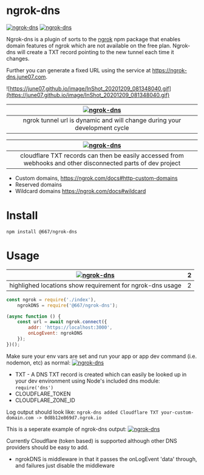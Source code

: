 # ngrok-dns
[![ngrok-dns](https://img.shields.io/github/package-json/v/june07/ngrok-dns)](https://github.com/june07/ngrok-dns) [![ngrok-dns](https://img.shields.io/npm/v/@667/ngrok-dns)](https://www.npmjs.com/package/@667/ngrok-dns)

Ngrok-dns is a plugin of sorts to the [ngrok](https://www.npmjs.com/package/ngrok) npm package that enables domain features of ngrok which are not available on the free plan.
Ngrok-dns will create a TXT record pointing to the new tunnel each time it changes.

Further you can generate a fixed URL using the service at https://ngrok-dns.june07.com.

![https://june07.github.io/image/InShot_20201209_081348040.gif](https://june07.github.io/image/InShot_20201209_081348040.gif)

|[![ngrok-dns](https://june07.github.io/ngrok-dns/tempsnip.png)](https://github.com/june07/ngrok-dns)|
|:---:|
| ngrok tunnel url is dynamic and will change during your development cycle |

|[![ngrok-dns](https://res.cloudinary.com/june07/image/upload/v1606674450/june07/Capture-cloudflare-ngrok-txt.png)](https://github.com/june07/ngrok-dns)|
|:---:|
| cloudflare TXT records can then be easily accessed from webhooks and other disconnected parts of dev project |
  - Custom domains,
https://ngrok.com/docs#http-custom-domains
  - Reserved domains
  - Wildcard domains
https://ngrok.com/docs#wildcard

# Install
`npm install @667/ngrok-dns`

# Usage
|[![ngrok-dns](https://res.cloudinary.com/june07/image/upload/v1606675182/june07/Capture-codeExample-ngrok-dns.png)](https://github.com/june07/ngrok-dns)| 2 |
|:---:|:---:|
| highlighed locations show requirement for ngrok-dns usage | 2 |

```javascript
const ngrok = require('./index'),
    ngrokDNS = require('@667/ngrok-dns');

(async function () {
    const url = await ngrok.connect({
        addr: 'https://localhost:3000',
        onLogEvent: ngrokDNS
    });
})();
```  
Make sure your env vars are set and run your app or app dev command (i.e. nodemon, etc) as normal:
[![ngrok-dns](https://res.cloudinary.com/june07/image/upload/v1606675846/june07/Capture-commandLine-ngrok-dns.png)](https://github.com/june07/ngrok-dns)
* TXT - A DNS TXT record is created which can easily be looked up in your dev environment using Node's included dns module:
    `require('dns')`
* CLOUDFLARE_TOKEN
* CLOUDFLARE_ZONE_ID

Log output should look like:
`ngrok-dns added Cloudflare TXT your-custom-domain.com -> 0d8b12e869d7.ngrok.io`

This is a seperate example of ngrok-dns output:
[![ngrok-dns](https://res.cloudinary.com/june07/image/upload/v1606676283/june07/Screenshot_2020-11-29_105348.png)](https://github.com/june07/ngrok-dns)

Currently Cloudflare (token based) is supported although other DNS providers should be easy to add.

* ngrokDNS is middleware in that it passes the onLogEvent 'data' through, and failures just disable the middleware
